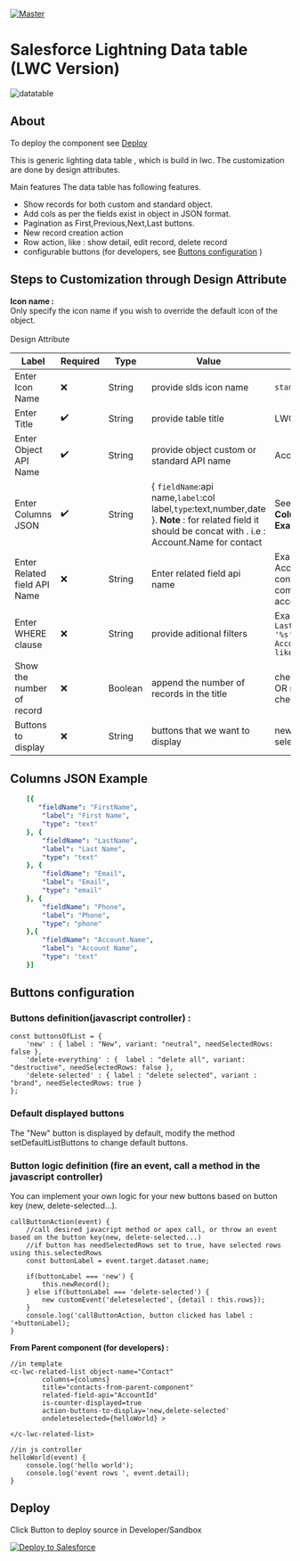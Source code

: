 [![Master](https://github.com/Sarveshgithub/sfdc-lwc-lightning-datatable/actions/workflows/master_push.yml/badge.svg?branch=master)](https://github.com/Sarveshgithub/sfdc-lwc-lightning-datatable/actions/workflows/master_push.yml)

# Salesforce Lightning Data table (LWC Version) 

![datatable](https://user-images.githubusercontent.com/39730173/158892595-3e7c91a3-9259-4e13-914b-191504ca8a05.PNG)

## About

To deploy the component see [Deploy](#deploy)

This is generic lighting data table , which is build in lwc.
The customization are done by design attributes.

Main features
The data table has following features.
- Show records for both custom and standard object.
- Add cols as per the fields exist in object in JSON format.
- Pagination as First,Previous,Next,Last buttons.
- New record creation action
- Row action, like : show detail, edit record, delete record
- configurable buttons (for developers, see [Buttons configuration](#buttons-configuration) )

## Steps to Customization through Design Attribute

**Icon name :** <br/>
Only specify the icon name if you wish to override the default icon of the object.
<br/><br/>
Design Attribute

| Label           | Required | Type       | Value                        | Example             |
|-----------------|------------|------------|------------------------------|---------------------|
| Enter Icon Name | :x:      | String     | provide slds icon name  |  `standard:account` |
| Enter Title     | :heavy_check_mark:      | String     | provide table title |  LWC Table               |
| Enter Object API Name | :heavy_check_mark:   | String| provide object custom or standard API name|  Account |
| Enter Columns JSON | :heavy_check_mark:  | String | { `fieldName`:api name,`label`:col label,`type`:text,number,date }. **Note** : for related field it should be concat with . i.e : Account.Name for contact | See below **Column JSON Example**
Enter Related field API Name | :x: | String | Enter related field api name | Example AccountId for contact when component is on account layout.
Enter WHERE clause | :x: | String | provide aditional filters | Example `LastName like '%s' AND Account.Name like '%t'`
| Show the number of record | :x: | Boolean | append the number of records in the title  |  checked(true) OR not checked(false) |
| Buttons to display | :x: | String | buttons that we want to display  | new,delete-selected |

## Columns JSON Example
``` yaml 
    [{ 
       "fieldName": "FirstName",
        "label": "First Name",
        "type": "text"
    }, {
        "fieldName": "LastName",
        "label": "Last Name",
        "type": "text"
    }, {
        "fieldName": "Email",
        "label": "Email",
        "type": "email"
    }, {
        "fieldName": "Phone",
        "label": "Phone",
        "type": "phone"
    },{
        "fieldName": "Account.Name",
        "label": "Account Name",
        "type": "text"
    }]
```
## Buttons configuration

### Buttons definition(javascript controller) :
```
const buttonsOfList = {
    'new' : { label : "New", variant: "neutral", needSelectedRows: false }, 
    'delete-everything' : {  label : "delete all", variant: "destructive", needSelectedRows: false },
    'delete-selected' : { label : "delete selected", variant : "brand", needSelectedRows: true }
};
```
### Default displayed buttons
The "New" button is displayed by default, modify the method setDefaultListButtons to change default buttons.


### Button logic definition (fire an event, call a method in the javascript controller)
You can implement your own logic for your new buttons based on button key (new, delete-selected...).

```
callButtonAction(event) {
    //call desired javacript method or apex call, or throw an event based on the button key(new, delete-selected...)
    //if button has needSelectedRows set to true, have selected rows using this.selectedRows
    const buttonLabel = event.target.dataset.name;

    if(buttonLabel === 'new') {
        this.newRecord();
    } else if(buttonLabel === 'delete-selected') {
        new customEvent('deleteselected', {detail : this.rows});
    }
    console.log('callButtonAction, button clicked has label : '+buttonLabel);
}
```

**From Parent component (for developers) :**
```
//in template
<c-lwc-related-list object-name="Contact"
        columns={columns}
        title="contacts-from-parent-component"
        related-field-api="AccountId"
        is-counter-displayed=true
        action-buttons-to-display='new,delete-selected'
        ondeleteselected={helloWorld} >

</c-lwc-related-list>
```
```
//in js controller
helloWorld(event) {
    console.log('hello world');
    console.log('event rows ', event.detail);
}
```

## Deploy
Click Button to deploy source in Developer/Sandbox

<a href="https://githubsfdeploy.herokuapp.com/app/githubdeploy/Sarveshgithub/sfdc-lwc-lightning-datatable">
  <img alt="Deploy to Salesforce"
       src="https://raw.githubusercontent.com/afawcett/githubsfdeploy/master/deploy.png">
</a>

